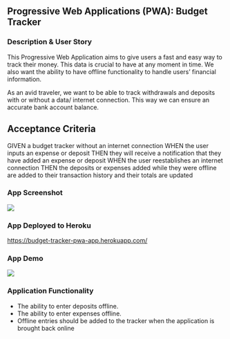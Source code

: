 ## Progressive Web Applications (PWA): Budget Tracker

### Description & User Story

This Progressive Web Application aims to give users a fast and easy way to track their money. This data is crucial to have at any moment in time. We also want the ability to have offline functionality to handle users’ financial information.

As an avid traveler, we want to be able to track withdrawals and deposits with or without a data/ internet connection. This way we can ensure an accurate bank account balance. 

## Acceptance Criteria

GIVEN a budget tracker without an internet connection
WHEN the user inputs an expense or deposit
THEN they will receive a notification that they have added an expense or deposit
WHEN the user reestablishes an internet connection
THEN the deposits or expenses added while they were offline are added to their transaction history and their totals are updated

### App Screenshot
![](images/budget-tracker.png)

### App Deployed to Heroku

https://budget-tracker-pwa-app.herokuapp.com/

### App Demo

![](images/budget-tracker.gif)

### Application Functionality

- The ability to enter deposits offline.
- The ability to enter expenses offline.
- Offline entries should be added to the tracker when the application is brought back online

